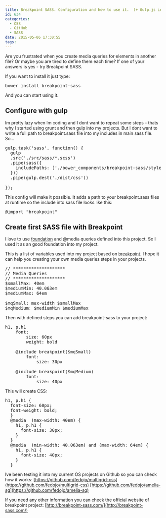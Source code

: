 ```yaml
---
title: Breakpoint SASS. Configuration and how to use it.  (+ Gulp.js include paths)
id: 634
categories:
  - CSS
  - GitHub
  - SASS
date: 2015-05-06 17:30:55
tags:
---
```


Are you frustrated when you create media queries for elements in another file? Or maybe you are tired to define them each time?
If one of your answers is yes - try Breakpoint SASS. 

If you want to install it just type:

<pre class="lang:default decode:true " >bower install breakpoint-sass</pre> 

And you can start using it. 

## Configure with gulp

Im pretty lazy when Im coding and I dont want to repeat some steps - thats why I started using grunt and then gulp into my projects. But I dont want to write a full path to breakpoint.sass file into my includes in main sass file. So...

<pre class="lang:default decode:true " >gulp.task('sass', function() {
  gulp
  .src('./src/sass/*.scss')
  .pipe(sass({
    includePaths: ['./bower_components/breakpoint-sass/stylesheets']
  }))
  .pipe(gulp.dest('./dist/css'))

});</pre> 

This config will make it possible. It adds a path to your breakpoint.sass files at runtime so the include into sass file looks like this:

<pre class="lang:default decode:true " >@import "breakpoint"</pre> 

## Create first SASS file with Breakpoint

I love to use [foundation](http://foundation.zurb.com/) and @media queries defined into this project. So I used it as an good foundation into my project.

This is a list of variables used into my project based on [breakpoint](http://breakpoint-sass.com/). I hope it can help you creating your own media queries steps in your projects.
<pre class="lang:default decode:true " >// ********************
// Media Queries 
// ********************
$smallMax: 40em 
$mediumMin: 40.063em
$mediumMax: 64em

$mqSmall: max-width $smallMax
$mqMedium: $mediumMin $mediumMax</pre> 

Then with defined steps you can add breakpoint-sass to your project:
<pre class="lang:default decode:true " >h1, p.h1
	font:
		size: 60px
		weight: bold

	@include breakpoint($mqSmall)
		font:
			size: 30px

	@include breakpoint($mqMedium)
		font:
			size: 40px</pre> 

This will create CSS:
<pre class="lang:default decode:true " >h1, p.h1 {
  font-size: 60px;
  font-weight: bold; 
  }
  @media  (max-width: 40em) {
    h1, p.h1 {
      font-size: 30px; 
    } 
  }
  @media  (min-width: 40.063em) and (max-width: 64em) {
    h1, p.h1 {
      font-size: 40px; 
    } 
  }</pre> 

Ive been testing it into my current OS projects on Github so you can check how it works:
[https://github.com/fedojo/multigrid-css](https://github.com/fedojo/multigrid-css)
[https://github.com/fedojo/amelia-sg](https://github.com/fedojo/amelia-sg)

If you need any other information you can check the official website of breakpoint project: [http://breakpoint-sass.com/](http://breakpoint-sass.com/)